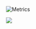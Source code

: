 ### 
![Metrics](https://metrics.lecoq.io/plants-tech?template=classic&base.indepth=true&base=header%2C%20activity%2C%20community%2C%20repositories%2C%20metadata&base.indepth=true&base.hireable=false&base.skip=false&config.timezone=America%2FNew%20York&config.octicon=true)

![](https://komarev.com/ghpvc/?username=plants-tech&color=grey&style=flat-square&label=hits)
